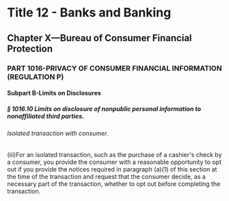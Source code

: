 
# Title 12 - Banks and Banking
## Chapter X—Bureau of Consumer Financial Protection
### PART 1016-PRIVACY OF CONSUMER FINANCIAL INFORMATION (REGULATION P)
#### Subpart B-Limits on Disclosures
##### § 1016.10 Limits on disclosure of nonpublic personal information to nonaffiliated third parties.
###### Isolated transaction with consumer.

(iii)For an isolated transaction, such as the purchase of a cashier's check by a consumer, you provide the consumer with a reasonable opportunity to opt out if you provide the notices required in paragraph (a)(1) of this section at the time of the transaction and request that the consumer decide, as a necessary part of the transaction, whether to opt out before completing the transaction.
